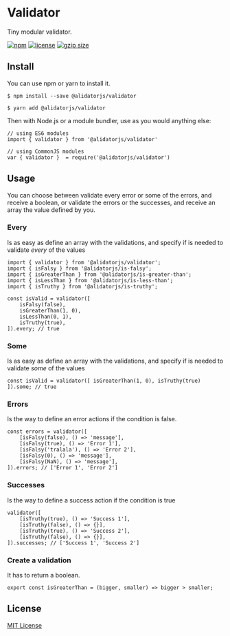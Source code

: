 # Validator

Tiny modular validator.

[![npm](https://img.shields.io/npm/v/@alidatorjs/validator.svg)](http://npm.im/@alidatorjs/validator)
[![license](https://img.shields.io/npm/l/@alidatorjs/validator.svg)](https://github.com/gc-victor/alidatorjs/blob/master/LICENSE.md)
[![gzip size](http://img.badgesize.io/https://unpkg.com/@alidatorjs/validator?compression=gzip)](https://unpkg.com/@alidatorjs/validator)

## Install

You can use npm or yarn to install it.

`$ npm install --save @alidatorjs/validator`

`$ yarn add @alidatorjs/validator`

Then with Node.js or a module bundler, use as you would anything else:

```
// using ES6 modules
import { validator } from '@alidatorjs/validator'

// using CommonJS modules
var { validator }  = require('@alidatorjs/validator')
```

## Usage

You can choose between validate every error or some of the errors, and receive a boolean, or validate the errors or the successes, and receive an array the value defined by you.

### Every

Is as easy as define an array with the validations, and specify if is needed to validate *every* of the values

```
import { validator } from '@alidatorjs/validator';
import { isFalsy } from '@alidatorjs/is-falsy';
import { isGreaterThan } from '@alidatorjs/is-greater-than';
import { isLessThan } from '@alidatorjs/is-less-than';
import { isTruthy } from '@alidatorjs/is-truthy';

const isValid = validator([
    isFalsy(false),
    isGreaterThan(1, 0),
    isLessThan(0, 1),
    isTruthy(true),
]).every; // true
```

### Some

Is as easy as define an array with the validations, and specify if is needed to validate *some* of the values

```
const isValid = validator([ isGreaterThan(1, 0), isTruthy(true) ]).some; // true
```

### Errors

Is the way to define an error actions if the condition is false.

```
const errors = validator([
    [isFalsy(false), () => 'message'],
    [isFalsy(true), () => 'Error 1'],
    [isFalsy('tralala'), () => 'Error 2'],
    [isFalsy(0), () => 'message'],
    [isFalsy(NaN), () => 'message'],
]).errors; // ['Error 1', 'Error 2']
```

### Successes

Is the way to define a success action if the condition is true

```
validator([
    [isTruthy(true), () => 'Success 1'],
    [isTruthy(false), () => {}],
    [isTruthy(true), () => 'Success 2'],
    [isTruthy(false), () => {}],
]).successes; // ['Success 1', 'Success 2']
``` 

### Create a validation

It has to return a boolean.

```
export const isGreaterThan = (bigger, smaller) => bigger > smaller;
```

## License

[MIT License](https://github.com/gc-victor/alidatorjs/blob/master/LICENSE.md)
